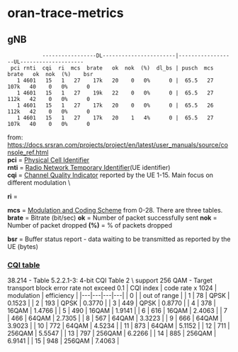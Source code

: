 # oran-trace-metrics
## gNB
```
           -----------------DL-----------------------|------------------UL--------------------
 pci rnti  cqi  ri  mcs  brate   ok  nok  (%)  dl_bs | pusch  mcs  brate   ok  nok  (%)    bsr
   1 4601   15   1   27    17k   20    0   0%      0 |  65.5   27   107k   40    0   0%      0
   1 4601   15   1   27    19k   22    0   0%      0 |  65.5   27   112k   42    0   0%      0
   1 4601   15   1   27    17k   20    0   0%      0 |  65.5   26   112k   42    0   0%      0
   1 4601   15   1   27    17k   20    1   4%      0 |  65.5   27   107k   40    0   0%      0
```
from: https://docs.srsran.com/projects/project/en/latest/user_manuals/source/console_ref.html \
**pci** = [Physical Cell Identifier](https://www.sharetechnote.com/html/Handbook_LTE_PCI.html) \
**rnti** = [Radio Network Temporary Identifier](https://www.sharetechnote.com/html/5G/5G_RNTI.html)(UE identifier) \
**cqi** = [Channel Quality Indicator](https://www.sharetechnote.com/html/Handbook_LTE_CQI.html) reported by the UE 1-15. Main focus on different modulation \

**ri** = 

**mcs** = [Modulation and Coding Scheme](https://www.sharetechnote.com/html/5G/5G_MCS_TBS_CodeRate.html) from 0-28. There are three tables.
**brate** = Bitrate (bit/sec)
**ok** = Number of packet successfully sent
**nok** = Number of packet dropped
**(%)** = % of packets dropped

**bsr** = Buffer status report - data waiting to be transmitted as reported by the UE (bytes)


### [CQI table](https://www.sharetechnote.com/html/5G/5G_CSI_Report.html)
38.214 - Table 5.2.2.1-3: 4-bit CQI Table 2 \ 
support 256 QAM - Target transport block error rate not exceed 0.1
| CQI index | code rate x 1024 | modulation | efficiency |
|---|---|---|---|
| 0 |  | out of range |
| 1 | 78 | QPSK | 0.1523 |
| 2 | 193 | QPSK | 0.3770 |
| 3 | 449 | QPSK | 0.8770 |
| 4 | 378 | 16QAM | 1.4766 |
| 5 | 490 | 16QAM | 1.9141 |
| 6 | 616 | 16QAM | 2.4063 |
| 7 | 466 | 64QAM | 2.7305 |
| 8 | 567 | 64QAM | 3.3223 |
| 9 | 666 | 64QAM | 3.9023 |
| 10 | 772 | 64QAM | 4.5234 |
| 11 | 873 | 64QAM | 5.1152 |
| 12 | 711 | 256QAM | 5.5547 |
| 13 | 797 | 256QAM | 6.2266 |
| 14 | 885 | 256QAM | 6.9141 |
| 15 | 948 | 256QAM | 7.4063 |

